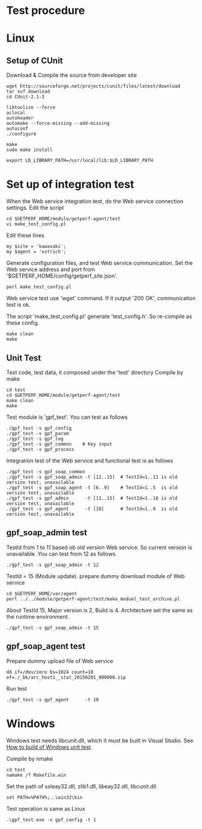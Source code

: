 Test procedure
==============

Linux
=====

Setup of CUnit
--------------

Download & Compile the source from developer site

	wget http://sourceforge.net/projects/cunit/files/latest/download
	tar xvf download
	cd CUnit-2.1-3

	libtoolize --force
	aclocal
	autoheader
	automake --force-missing --add-missing
	autoconf
	./configure

	make
	sudo make install

	export LD_LIBRARY_PATH=/usr/local/lib:$LD_LIBRARY_PATH

Set up of integration test
=======

When the Web service integration test, do the Web service connection settings.
Edit the script

	cd $GETPERF_HOME/module/getperf-agent/test
	vi make_test_config.pl

Edit these lines

	my $site = 'kawasaki';
	my $agent = 'ostrich';

Generate configuration files, and test Web service communication.
Set the Web service address and port from '$GETPERF_HOME/config/getperf_site.json'.

	perl make_test_config.pl

Web service test use 'wget' command. If it output '200 OK', communication test is ok.

The script 'make_test_config.pl' generate 'test_config.h'.
So re-compile as these config.

	make clean
	make

Unit Test
---------

Test code, test data, it composed under the 'test' directory
Compile by make

	cd test
	cd $GETPERF_HOME/module/getperf-agent/test
	make clean
	make

Test module is 'gpf_test'. You can test as follows

	./gpf_test -s gpf_config
	./gpf_test -s gpf_param
	./gpf_test -s gpf_log
	./gpf_test -s gpf_common  	# Key input
	./gpf_test -s gpf_process

Integration test of the Web service and functional test is as follows

	./gpf_test -s gpf_soap_common
	./gpf_test -s gpf_soap_admin -t [12..15]  # TestId=1..11 is old version test, unavailable
	./gpf_test -s gpf_soap_agent -t [6..9]    # TestId=1..5  is old version test, unavailable
	./gpf_test -s gpf_admin      -t [11..15]  # TestId=1..10 is old version test, unavailable
	./gpf_test -s gpf_agent      -t [10]      # TestId=1..9  is old version test, unavailable

gpf_soap_admin test
-------------------

TestId from 1 to 11 based ob old version Web service. So current version is unavailable.
You can test from 12 as follows.

	./gpf_test -s gpf_soap_admin -t 12

TestId = 15 (Module update). prepare dummy download module of Web service

	cd $GETPERF_HOME/var/agent
	perl ../../module/getperf-agent/test/make_moduel_test_archive.pl

About TestId 15, Major version is 2, Build is 4. Architecture set the same as the runtime environment. 

	./gpf_test -s gpf_soap_admin -t 15

gpf_soap_agent test
-------------------

Prepare dummy upload file of Web service

	dd if=/dev/zero bs=1024 count=10 of=./_bk/arc_host1__stat_20150201_000000.zip

Run test

	./gpf_test -s gpf_agent      -t 10

Windows
=======

Windows test needs libcunit.dll, which it must be built in Visual Studio.
See [How to build of Windows unit test](win32/how_to_test_win.md).

Compile by nmake

	cd test
	namake /f Makefile.win

Set the path of ssleay32.dll, zlib1.dll, libeay32.dll, libcunit.dll.

	set PATH=%PATH%;..\win32\bin

Test operation is same as Linux

	.\gpf_test.exe -s gpf_config -t 1
